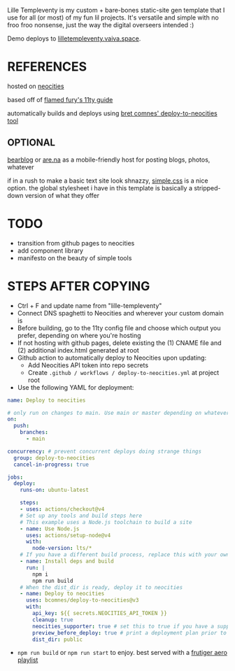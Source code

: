 Lille Templeventy is my custom + bare-bones static-site gen template that I use for all (or most) of my fun lil projects. It's versatile and simple with no froo froo nonsense, just the way the digital overseers intended :)

Demo deploys to [lilletempleventy.vaiva.space](https://lilletempleventy.vaiva.space).

# REFERENCES
hosted on [neocities](https://neocities.org/)

based off of [flamed fury's 11ty guide](https://flamedfury.com/guides/11ty-homepage-neocities/)

automatically builds and deploys using [bret comnes' deploy-to-neocities tool](https://github.com/bcomnes/deploy-to-neocities)

## OPTIONAL
[bearblog](https://docs.bearblog.dev/) or [are.na](https://dev.are.na/documentation/channels) as a mobile-friendly host for posting blogs, photos, whatever

if in a rush to make a basic text site look shnazzy, [simple.css](https://github.com/kevquirk/simple.css?tab=readme-ov-file) is a nice option. the global stylesheet i have in this template is basically a stripped-down version of what they offer

# TODO
* transition from github pages to neocities
* add component library
* manifesto on the beauty of simple tools

# STEPS AFTER COPYING
* Ctrl + F and update name from "lille-templeventy"
* Connect DNS spaghetti to Neocities and wherever your custom domain is
* Before building, go to the 11ty config file and choose which output you prefer, depending on where you're hosting
* If not hosting with github pages, delete existing the (1) CNAME file and (2) additional index.html generated at root
* Github action to automatically deploy to Neocities upon updating:
  * Add Neocities API token into repo secrets
  * Create ```.github / workflows / deploy-to-neocities.yml``` at project root
*  Use the following YAML for deployment:

```yaml
name: Deploy to neocities

# only run on changes to main. Use main or master depending on whatever your default branch is called.
on:
  push:
    branches:
      - main

concurrency: # prevent concurrent deploys doing strange things
  group: deploy-to-neocities
  cancel-in-progress: true

jobs:
  deploy:
    runs-on: ubuntu-latest

    steps:
    - uses: actions/checkout@v4
    # Set up any tools and build steps here
    # This example uses a Node.js toolchain to build a site
    - name: Use Node.js
      uses: actions/setup-node@v4
      with:
        node-version: lts/*
    # If you have a different build process, replace this with your own build steps
    - name: Install deps and build
      run: |
        npm i
        npm run build
    # When the dist_dir is ready, deploy it to neocities
    - name: Deploy to neocities
      uses: bcomnes/deploy-to-neocities@v3
      with:
        api_key: ${{ secrets.NEOCITIES_API_TOKEN }}
        cleanup: true
        neocities_supporter: true # set this to true if you have a supporter account and want to bypass unsupported files filter.
        preview_before_deploy: true # print a deployment plan prior to waiting for files to upload.
        dist_dir: public
```
* ```npm run build``` or ```npm run start``` to enjoy. best served with a [frutiger aero playlist](https://youtu.be/ID_aSxk-1FM?si=16kGAh7t3VPyxoHH)